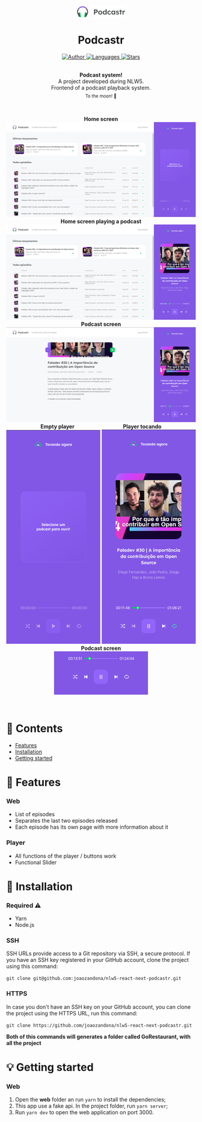 <br />

<p align="center">
  <img alt="Logo" src="./public/logo.svg" width="130px" />
</p>

<h1 align="center" style="text-align: center;">Podcastr</h1>

<p align="center">
	<a href="https://github.com/joaozandona">
		<img alt="Author" src="https://img.shields.io/badge/Autor-Jo%C3%A3o%20Zandon%C3%A1-brightgreen" />
	</a>
	<a href="#">
		<img alt="Languages" src="https://img.shields.io/badge/Languages-3-brightgreen" />
	</a>
	<a href="#">
		<img alt="Stars" src="https://img.shields.io/badge/State-Finished-brightgreen" />
	</a>
</p>

<p align="center">
	<br /><b>Podcast system!</b><br />
  A project developed during NLW5.
  <br />
	<span>Frontend of a podcast playback system.</span><br />
	<sub>To the moon! 🚀</sub>
</p>

<br />

<p align="center">
	<b>Home screen</b><br />
  <img alt="Home screen" src="./.github/tela_inicial.png" />
  <b>Home screen playing a podcast</b><br />
	<img alt="Create" src="./.github/tela_inicial_rodando_podcast.png" />
  <b>Podcast screen</b><br />
	<img alt="Update" src="./.github/tela_podcast.png" />
  <b>Empty player&nbsp&nbsp&nbsp&nbsp&nbsp&nbsp&nbsp&nbsp&nbsp&nbsp&nbsp&nbsp&nbsp&nbsp&nbsp&nbsp&nbsp&nbsp&nbsp&nbsp&nbsp&nbsp&nbsp&nbsp&nbsp&nbsp&nbsp&nbsp&nbsp&nbsp&nbsp&nbsp&nbsp&nbsp&nbsp&nbsp&nbsp&nbsp Player tocando</b><br />
	<img alt="Home" src="./.github/player_vazio.png" width="250px" />
  <img alt="Plates" src="./.github/player_rodando.png" width="250px" />
	<b>Podcast screen</b><br />
  <img alt="Search" src="./.github/botoes_player.png" width="250px" />
</p>

<br />

# :pushpin: Contents

- [Features](#rocket-features)
- [Installation](#wrench-installation)
- [Getting started](#bulb-getting-started)
# :rocket: Features

### Web

- List of episodes
- Separates the last two episodes released
- Each episode has its own page with more information about it

### Player

- All functions of the player / buttons work
- Functional Slider

# :wrench: Installation

### Required :warning:
- Yarn
- Node.js

### SSH

SSH URLs provide access to a Git repository via SSH, a secure protocol. If you have an SSH key registered in your GitHub account, clone the project using this command:

```git clone git@github.com:joaozandona/nlw5-react-next-podcastr.git```

### HTTPS

In case you don't have an SSH key on your GitHub account, you can clone the project using the HTTPS URL, run this command:

```git clone https://github.com/joaozandona/nlw5-react-next-podcastr.git```

**Both of this commands will generates a folder called GoRestaurant, with all the project**

# :bulb: Getting started

### Web

1. Open the **web** folder an run ```yarn``` to install the dependencies;
2. This app use a fake api. In the project folder, run ```yarn server```;
3. Run ```yarn dev``` to open the web application on port 3000.


